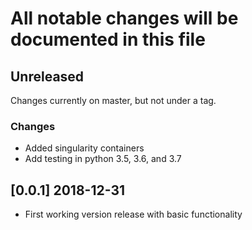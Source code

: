 # All notable changes will be documented in this file

## Unreleased

Changes currently on master, but not under a tag.

### Changes
- Added singularity containers
- Add testing in python 3.5, 3.6, and 3.7

## [0.0.1] 2018-12-31

- First working version release with basic functionality

